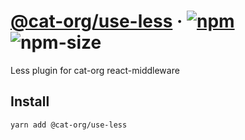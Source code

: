 # [@cat-org/use-less][website] · <!-- badges.start -->[![npm][npm-image]][npm-link] ![npm-size][npm-size-image]

[npm-image]: https://img.shields.io/npm/v/@cat-org/use-less.svg
[npm-link]: https://www.npmjs.com/package/@cat-org/use-less
[npm-size-image]: https://img.shields.io/bundlephobia/minzip/@cat-org/use-less.svg

<!-- badges.end -->

[website]: https://cat-org.github.io/core/use-less

Less plugin for cat-org react-middleware

## Install

```sh
yarn add @cat-org/use-less
```
